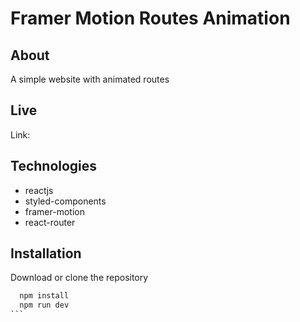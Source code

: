 # Framer Motion Routes Animation

## About

A simple website with animated routes

## Live

Link:

## Technologies

- reactjs
- styled-components
- framer-motion
- react-router

## Installation

Download or clone the repository

````bash
  npm install
  npm run dev
```
````
